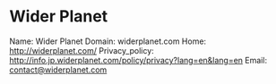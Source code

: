 
# Wider Planet

Name: Wider Planet
Domain: widerplanet.com
Home: http://widerplanet.com/
Privacy_policy: http://info.jp.widerplanet.com/policy/privacy?lang=en&lang=en
Email: contact@widerplanet.com
